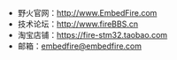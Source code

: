 * 野火官网：<http://www.EmbedFire.com>
* 技术论坛：<http://www.fireBBS.cn>
* 淘宝店铺：<https://fire-stm32.taobao.com>
* 邮箱：[embedfire@embedfire.com](embedfire@embedfire.com)
